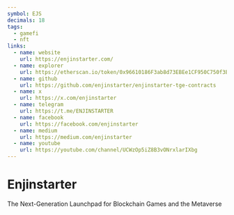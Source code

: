 ```yaml
---
symbol: EJS
decimals: 18
tags:
  - gamefi
  - nft
links:
  - name: website
    url: https://enjinstarter.com/
  - name: explorer
    url: https://etherscan.io/token/0x96610186F3ab8d73EBEe1CF950C750f3B1Fb79C2
  - name: github
    url: https://github.com/enjinstarter/enjinstarter-tge-contracts
  - name: x
    url: https://x.com/enjinstarter
  - name: telegram
    url: https://t.me/ENJINSTARTER
  - name: facebook
    url: https://facebook.com/enjinstarter
  - name: medium
    url: https://medium.com/enjinstarter
  - name: youtube
    url: https://youtube.com/channel/UCWzOp5iZ8B3vONrxlarIXbg
---
```


# Enjinstarter

The Next-Generation Launchpad for Blockchain Games and the Metaverse
